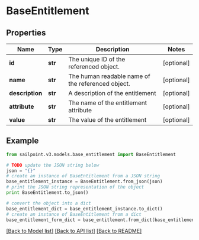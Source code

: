 # BaseEntitlement


## Properties
Name | Type | Description | Notes
------------ | ------------- | ------------- | -------------
**id** | **str** | The unique ID of the referenced object. | [optional] 
**name** | **str** | The human readable name of the referenced object. | [optional] 
**description** | **str** | A description of the entitlement | [optional] 
**attribute** | **str** | The name of the entitlement attribute | [optional] 
**value** | **str** | The value of the entitlement | [optional] 

## Example

```python
from sailpoint.v3.models.base_entitlement import BaseEntitlement

# TODO update the JSON string below
json = "{}"
# create an instance of BaseEntitlement from a JSON string
base_entitlement_instance = BaseEntitlement.from_json(json)
# print the JSON string representation of the object
print BaseEntitlement.to_json()

# convert the object into a dict
base_entitlement_dict = base_entitlement_instance.to_dict()
# create an instance of BaseEntitlement from a dict
base_entitlement_form_dict = base_entitlement.from_dict(base_entitlement_dict)
```
[[Back to Model list]](../README.md#documentation-for-models) [[Back to API list]](../README.md#documentation-for-api-endpoints) [[Back to README]](../README.md)



